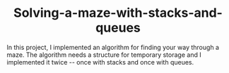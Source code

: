 <h1 align = "center"> Solving-a-maze-with-stacks-and-queues </h1>
In this project, I implemented an algorithm for finding your way through a maze. The algorithm needs a structure for temporary storage and I implemented it twice -- once with stacks and once with queues.
